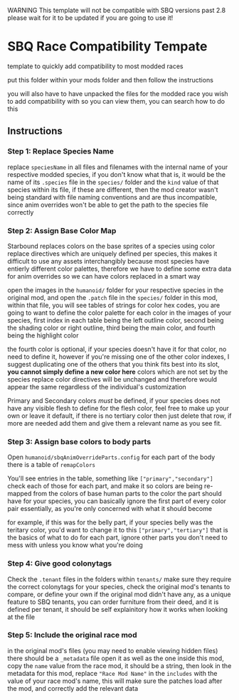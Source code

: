 WARNING This template will not be compatible with SBQ versions past 2.8 please wait for it to be updated if you are going to use it!

# SBQ Race Compatibility Tempate
template to quickly add compatibility to most modded races

put this folder within your mods folder and then follow the instructions

you will also have to have unpacked the files for the modded race you wish to add compatibility with so you can view them, you can search how to do this

## Instructions

### Step 1: Replace Species Name
replace `speciesName` in all files and filenames with the internal name of your respective modded species, if you don't know what that is, it would be the name of its `.species` file in the `species/` folder and the `kind` value of that species within its file, if these are different, then the mod creator wasn't being standard with file naming conventions and are thus incompatible, since anim overrides won't be able to get the path to the species file correctly

### Step 2: Assign Base Color Map
Starbound replaces colors on the base sprites of a species using color replace directives which are uniquely defined per species, this makes it difficult to use any assets interchangibly because most species have entierly different color palettes, therefore we have to define some extra data for anim overrides so we can have colors replaced in a smart way

open the images in the `humanoid/` folder for your respective species in the original mod, and open the `.patch` file in the `species/` folder in this mod, within that file, you will see tables of strings for color hex codes, you are going to want to define the color palette for each color in the images of your species, first index in each table being the left outline color, second being the shading color or right outline, third being the main color, and fourth being the highlight color

the fourth color is optional, if your species doesn't have it for that color, no need to define it, however if you're missing one of the other color indexes, I suggest duplicating one of the others that you think fits best into its slot, **you cannot simply define a new color here** colors which are not set by the species replace color directives will be unchanged and therefore would appear the same regardless of the individual's customization

Primary and Secondary colors *must* be defined, if your species does not have any visible flesh to define for the flesh color, feel free to make up your own or leave it default, if there is no tertiary color then just delete that row, if more are needed add them and give them a relevant name as you see fit.

### Step 3: Assign base colors to body parts
Open `humanoid/sbqAnimOverrideParts.config` for each part of the body there is a table of `remapColors`

You'll see entries in the table, something like `["primary","secondary"]` check each of those for each part, and make it so colors are being re-mapped from the colors of base human parts to the color the part should have for your species, you can basically ignore the first part of every color pair essentially, as you're only concerned with what it should become

for example, if this was for the belly part, if your species belly was the teritary color, you'd want to change it to this `["primary","tertiary"]` that is the basics of what to do for each part, ignore other parts you don't need to mess with unless you know what you're doing

### Step 4: Give good colonytags
Check the `.tenant` files in the folders within `tenants/` make sure they require the correct colonytags for your species, check the original mod's tenants to compare, or define your own if the original mod didn't have any, as a unique feature to SBQ tenants, you can order furniture from their deed, and it is defined per tenant, it should be self explainitory how it works when looking at the file

### Step 5: Include the original race mod
in the original mod's files (you may need to enable viewing hidden files) there should be a `_metadata` file open it as well as the one inside this mod, copy the `name` value from the race mod, it should be a string, then look in the metadata for this mod, replace `"Race Mod Name"` in the `includes` with the value of your race mod's name, this will make sure the patches load after the mod, and correctly add the relevant data
